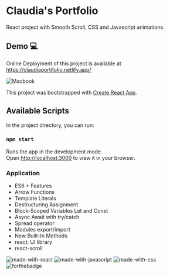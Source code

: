# Claudia's Portfolio

React project with Smooth Scroll, CSS and Javascript animations.

## Demo :computer:

Online Deployment of this project is available at https://claudiaportifolio.netlify.app/


![Macbook](https://user-images.githubusercontent.com/55986532/154958423-06d1577f-1241-4f9b-8092-d549438f3c8a.png)

This project was bootstrapped with [Create React App](https://github.com/facebook/create-react-app).

## Available Scripts

In the project directory, you can run:

### `npm start`

Runs the app in the development mode.\
Open [http://localhost:3000](http://localhost:3000) to view it in your browser.

### Application
- ES6 + Features
- Arrow Functions
- Template Literals
- Destructuring Assignment
- Block-Scoped Variables Let and Const
- Async Await with try/catch
- Spread operator
- Modules export/import
- New Built-In Methods
- react: UI library
- react-scroll

![made-with-react](https://user-images.githubusercontent.com/55986532/155529361-bb0f09f6-6fc9-4b95-92a6-f7f82a421343.svg)
![made-with-javascript](https://user-images.githubusercontent.com/55986532/155529399-223a806b-f204-471c-989f-873529e94aaf.svg)
![made-with-css](https://user-images.githubusercontent.com/55986532/155529425-bbeaf5d9-52d3-4f85-9cc3-b4883138093e.svg)
![forthebadge](https://forthebadge.com/images/badges/built-with-love.svg)


